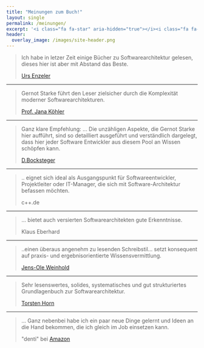 ```yaml
---
title: "Meinungen zum Buch!"
layout: single
permalink: /meinungen/
excerpt: '<i class="fa fa-star" aria-hidden="true"></i><i class="fa fa-star" aria-hidden="true"></i><i class="fa fa-star" aria-hidden="true"></i><i class="fa fa-star" aria-hidden="true"></i><i class="fa fa-star-half-o" aria-hidden="true"></i>'
header:
  overlay_image: /images/site-header.png
---
```




> Ich habe in letzer Zeit einige Bücher zu Softwarearchitektur gelesen, dieses hier ist aber mit Abstand das Beste. 
>
> [Urs Enzeler](https://www.planetgeek.ch/2013/04/23/book-review-effektive-software-architekturen-ein-praktischer-leitfaden-von-gernot-starke/)

<hr>

> Gernot Starke führt den Leser zielsicher durch die Komplexität moderner Softwarearchitekturen.
>
> [Prof. Jana Köhler](https://www.amazon.de/gp/customer-reviews/RFP46H214767P/ref=cm_cr_getr_d_rvw_ttl?ie=UTF8&ASIN=3446219986)

<hr>

> Ganz klare Empfehlung: ... Die unzähligen Aspekte, die Gernot Starke hier aufführt, sind so detailliert ausgeführt und verständlich dargelegt, dass hier jeder Software Entwickler aus diesem Pool an Wissen schöpfen kann.
>
> [D.Bocksteger](https://www.amazon.de/gp/customer-reviews/R3TDY176HAVB08/ref=cm_cr_arp_d_rvw_ttl?ie=UTF8&ASIN=3446219986)

<hr>

> .. eignet sich ideal als Ausgangspunkt für Softwareentwickler, Projektleiter oder IT-Manager, die sich mit Software-Architektur befassen möchten.
>
> c++.de

<hr>

> ... bietet auch versierten Softwarearchitekten gute Erkenntnisse.
>
> Klaus Eberhard

<hr>

> ..einen überaus angenehm zu lesenden Schreibstil... setzt konsequent auf praxis- und ergebnisorientierte Wissensvermittlung.
>
> [Jens-Ole Weinhold](http://www.jurawelt.com/literatur/multimedia/5380)


<hr>

> Sehr lesenswertes, solides, systematisches und gut strukturiertes Grundlagenbuch zur Softwarearchitektur.
>
> [Torsten Horn](https://www.torsten-horn.de/techdocs/buecher.htm#Starke-EffektiveSoftwareArchitekturen)

<hr>

> ... Ganz nebenbei habe ich ein paar neue Dinge gelernt und Ideen an die Hand bekommen, die ich gleich im Job einsetzen kann.
> 
> "denti" bei [Amazon](https://www.amazon.de/gp/customer-reviews/RQ284Q8V0VJ8H/ref=cm_cr_arp_d_rvw_ttl?ie=UTF8&ASIN=3446452079)